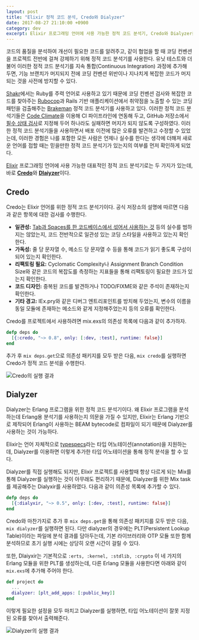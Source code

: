 ```yaml
---
layout: post
title: "Elixir 정적 코드 분석, Credo와 Dialyzer"
date: 2017-08-27 21:10:00 +0900
category: dev
excerpt: Elixir 프로그래밍 언어에 사용 가능한 정적 코드 분석기, Credo와 Dialyzer를 소개한다.
---
```


코드의 품질을 분석하여 개선이 필요한 코드를 알려주고, 같이 협업을 할 때 코딩 컨벤션을 프로젝트 전반에 걸쳐 강제하기 위해 정적 코드 분석기를 사용한다. 유닛 테스트와 더불어 이러한 정적 코드 분석기를 지속 통합(Continuous Integration) 과정에 추가해 두면, 기능 브랜치가 머지되지 전에 코딩 컨벤션 위반이나 지나치게 복잡한 코드가 머지되는 것을 사전에 방지할 수 있다.

[Shakr](https://www.shakr.com/)에서는 Ruby를 주력 언어로 사용하고 있기 때문에 코딩 컨벤션 검사와 복잡한 코드를 찾아주는 [Rubocop](https://github.com/bbatsov/rubocop)과 Rails 기반 애플리케이션에서 취약점을 노출할 수 있는 코딩 패턴을 검출해주는 [Brakeman](https://github.com/presidentbeef/brakeman) 정적 코드 분석기를 사용하고 있다. 이러한 정적 코드 분석기들은 [Code Climate](https://codeclimate.com/)을 이용해 CI 파이프라인에 연동해 두고, GitHub 저장소에서 [필수 상태 검사](https://help.github.com/articles/about-required-status-checks/)로 지정해 두어 하나라도 실패하면 머지가 되지 않도록 구성하였다. 이러한 정적 코드 분석기들을 사용하면서 배포 이전에 많은 오류를 발견하고 수정할 수 있었는데, 이러한 경험은 나를 포함한 모든 사람은 언제나 실수를 한다는 생각에 더해져 새로운 언어를 접할 때는 믿을만한 정적 코드 분석기가 있는지의 여부를 먼저 확인하게 되었다.

[Elixir](http://elixir-lang.org/) 프로그래밍 언어에 사용 가능한 대표적인 정적 코드 분석기로는 두 가지가 있는데, 바로 [**Credo**](https://github.com/rrrene/credo)와 [**Dlaiyzer**](http://erlang.org/doc/man/dialyzer.html)이다.


## Credo

Credo는 Elixir 언어를 위한 정적 코드 분석기이다. 공식 저장소의 설명에 따르면 다음과 같은 항목에 대한 검사를 수행한다.

- **일관성:** [Tab과 Spaces를 한 코드베이스에서 섞어서 사용하는 것](https://www.emacswiki.org/emacs/TabsSpacesBoth) 등의 실수를 범하지는 않았는지, 코드 전반적으로 일관성 있는 코딩 스타일을 사용하고 있는지 확인한다.
- **가독성:** 줄 당 문자열 수, 메소드 당 문자열 수 등을 통해 코드가 읽기 좋도록 구성이 되어 있는지 확인한다.
- **리팩토링 필요:** Cyclomatic Complexity나 Assignment Branch Condition Size와 같은 코드의 복잡도를 측정하는 지표들을 통해 리팩토링이 필요한 코드가 있는지 확인한다.
- **코드 디자인:** 중복된 코드를 발견하거나 TODO/FIXME와 같은 주석이 존재하는지 확인한다.
- **기타 경고:** IEx.pry와 같은 디버그 엔트리포인트를 방치해 두었는지, 변수의 이름을 동일 모듈에 존재하는 메소드와 같게 지정해주었는지 등의 오류를 확인한다.

Credo를 프로젝트에서 사용하려면 mix.exs의 의존성 목록에 다음과 같이 추가하자.

```elixir
defp deps do
  [{:credo, "~> 0.8", only: [:dev, :test], runtime: false}]
end
```

추가 후 `mix deps.get`으로 의존성 패키지를 모두 받은 다음, `mix credo`를 실행하면 Credo가 정적 코드 분석을 수행한다.

![][image-credo]


## Dialyzer

Dialyzer는 Erlang 프로그램을 위한 정적 코드 분석기이다. 왜 Elixir 프로그램을 분석하는데 Erlang용 분석기를 사용하는지 의문을 가질 수 있지만, Elixir는 Erlang 기반으로 제작되어 Erlang이 사용하는 BEAM bytecode로 컴파일이 되기 때문에 Dialyzer를 사용하는 것이 가능하다.

Elixir는 언어 자체적으로 [typespecs](http://elixir-lang.org/getting-started/typespecs-and-behaviours.html)라는 타입 어노테이션(annotation)을 지원하는데, Dialyzer를 이용하면 이렇게 추가한 타입 어노테이션을 통해 정적 분석을 할 수 있다.

Dialyzer를 직접 실행해도 되지만, Elixir 프로젝트를 사용할때 항상 다르게 되는 Mix를 통해 Dialyzer를 실행하는 것이 아무래도 편리하기 때문에, Dialyzer를 위한 Mix task를 제공해주는 Dialyxir를 사용하였다. 다음과 같이 의존성 목록에 추가할 수 있다.

```elixir
defp deps do
  [{:dialyxir, "~> 0.5", only: [:dev, :test], runtime: false}]
end
```

Credo와 마찬가지로 추가 후 `mix deps.get`을 통해 의존성 패키지를 모두 받은 다음, `mix dialyzer`를 실행하면 된다. 다만 dialyzer의 경우에는 PLT(Persistent Lookup Table)이라는  파일에 분석 결과를 담아두는데, 기본 라이브러리와 OTP 모듈 또한 함께 분석하므로 초기 실행 시에는 상당히 오랜 시간이 걸릴 수 있다.

또한, Dlaiyxir는 기본적으로 `:erts, :kernel, :stdlib, :crypto` 이 네 가지의 Erlang 모듈을 위한 PLT를 생성하는데, 다른 Erlang 모듈을 사용한다면 아래와 같이 `mix.exs`에 추가해 주어야 한다.

```elixir
def project do
  ...
  dialyzer: [plt_add_apps: [:public_key]]
end
```

이렇게 필요한 설정을 모두 마치고 Dialyzer를 실행하면, 타입 어노테이션이 잘못 지정된 오류를 찾아서 출력해준다.

![][image-dialyzer]


[image-credo]: https://simplist.cdn.sapbox.me/2017-08-27-credo.jpeg "Credo의 실행 결과"
[image-dialyzer]: https://simplist.cdn.sapbox.me/2017-08-27-dialyzer.jpeg "Dialyzer의 실행 결과"
